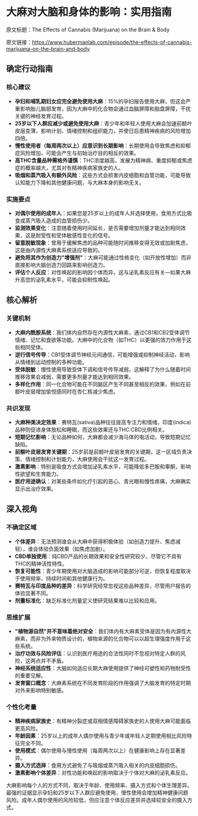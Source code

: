 # 大麻对大脑和身体的影响：实用指南

原文标题：The Effects of Cannabis (Marijuana) on the Brain & Body

原文链接：https://www.hubermanlab.com/episode/the-effects-of-cannabis-marijuana-on-the-brain-and-body

<YouTube videoId="gXvuJu1kt48" />

## 确定行动指南

### 核心建议
- **孕妇和哺乳期妇女应完全避免使用大麻**：15%的孕妇报告使用大麻，但这会严重影响胎儿脑部发育，因为大麻中的化合物会通过血脑屏障和胎盘屏障，干扰关键的神经发育过程。
- **25岁以下人群应减少或避免使用大麻**：青少年和年轻人使用大麻会加速前额叶皮层变薄，影响计划、情绪控制和组织能力，并使日后患精神疾病的风险增加四倍。
- **慢性使用者（每周两次以上）应意识到长期影响**：长期使用会导致焦虑和抑郁症风险增加，可能会产生与初始治疗目的相反的效果。
- **高THC含量品种需格外谨慎**：THC浓度越高，发展为精神病、重度抑郁或焦虑症的概率越大，尤其对有精神疾病家族史的人。
- **吸烟和蒸汽吸入有额外风险**：这些方式会损害内皮细胞和血管功能，可能导致认知能力下降和其他健康问题，与大麻本身的影响无关。

### 实施要点
- **对偶尔使用的成年人**：如果您是25岁以上的成年人并选择使用，食用方式比吸食或蒸汽吸入造成的血管损伤少。
- **监测效果变化**：注意随着使用时间延长，是否需要增加剂量才能达到相同效果，这是耐受性和受体敏感性变化的信号。
- **留意脱敏现象**：曾用于缓解焦虑的品种可能随时间推移变得无效或加剧焦虑，这是由内源性大麻素系统适应导致的。
- **避免将其作为创造力"增强剂"**：大麻可能通过性格变化（如开放性增加）而非直接影响大脑创造力回路来影响创造力。
- **评估个人反应**：对性唤起的影响因个体而异，这与泌乳素反应有关—如果大麻升高您的泌乳素水平，可能会抑制性唤起。

## 核心解析

### 关键机制
- **大麻内酰胺系统**：我们体内自然存在内源性大麻素，通过CB1和CB2受体调节情绪、记忆和食欲等功能。大麻中的化合物（如THC）以更强的效力作用于这些相同受体。
- **逆行信号传导**：CB1受体调节神经元间通信，可能增强或抑制神经活动，影响从情绪到运动控制的多种功能。
- **受体脱敏**：慢性使用导致受体下调和信号传导减弱，这解释了为什么随着时间推移效果会减弱，需要更多剂量才能达到相同效果。
- **多样化作用**：同一化合物可能在不同脑区产生不同甚至相反的效果，例如在前额叶皮层增加愉悦感同时在杏仁核减少焦虑。

### 共识发现
- **大麻种类决定效果**：赛特瓦(sativa)品种往往提高专注力和情绪，印度(indica)品种则促进身体放松和睡眠，而这些效果还与THC:CBD比例相关。
- **短期记忆影响**：无论品种如何，大麻都会减少海马体的电活动，导致短期记忆缺陷。
- **前额叶皮层发育关键期**：25岁前是前额叶皮层发育的关键期，这一区域负责决策、情绪控制和计划能力，大麻使用会干扰这一发育过程。
- **激素影响**：特别是吸食方式会增加泌乳素水平，可能降低多巴胺和睾酮，影响性欲望和生育能力。
- **医疗用途确认**：对某些条件如化疗引起的恶心、青光眼和慢性疼痛，大麻确实显示出治疗效果。

## 深入视角

### 不确定区域
- **个体差异**：无法预测谁会从大麻中获得积极体验（如创造力提升、焦虑减轻），谁会体验负面效果（如焦虑加剧）。
- **CBD单独使用**：纯CBD产品的长期效果和安全性研究较少，尽管它不具有THC的精神活性特性。
- **恢复可能性**：青少年期使用对大脑造成的影响可能部分可逆，但恢复程度取决于使用频率、持续时间和其他健康行为。
- **赛特瓦与印度品种的差异**：科学研究经常忽视这些品种差异，尽管用户报告的体验显著不同。
- **剂量标准化**：缺乏标准化剂量定义使研究结果难以比较和应用。

### 思维扩展
- **"植物源自然"并不意味着绝对安全**：我们体内有大麻素受体是因为有内源性大麻素，而非为外来物质设计的，植物来源的化合物可以以超生理强度作用于这些系统。
- **治疗功效与风险评估**：认识到医疗用途的合法性同时不忽视对特定人群的风险，这两点并不矛盾。
- **神经系统适应性**：大脑如何适应长期大麻使用提供了神经可塑性和药物耐受性的重要见解。
- **发育窗口概念**：大麻素系统在不同发育阶段的作用强调了大脑发育的特定时期对外来影响特别敏感。

### 个性化考量
- **精神疾病家族史**：有精神分裂症或双相情感障碍家族史的人使用大麻可能面临更高风险。
- **年龄因素**：25岁以上的成年人偶尔使用与青少年或年轻人定期使用相比风险特征完全不同。
- **使用模式**：偶尔使用与慢性使用（每周两次以上）在健康影响上存在显著差异。
- **摄入方式选择**：食用方式避免了与吸烟或蒸汽吸入相关的内皮细胞损伤。
- **激素影响个体差异**：对性功能和唤起的影响取决于个体对大麻的泌乳素反应。

大麻影响每个人的方式不同，取决于年龄、使用频率、摄入方式和个体生理差异。最强的证据显示孕妇和25岁以下人群应避免使用，慢性使用会增加精神健康问题风险。成年人偶尔使用的风险较低，但应注意个体反应差异并选择较安全的摄入方式。

